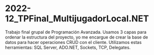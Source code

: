 # 2022-12_TPFinal_MultijugadorLocal.NET
Trabajo final grupal de Programación Avanzada. Usamos 3 capas para ordenar la estructura del proyecto, yo me encargue de crear la base de datos para hacer operaciones CRUD con el cliente. Utilizamos estas herramientas: SQL Server, ADO.NET, Sockets, TCP, Delegates.
